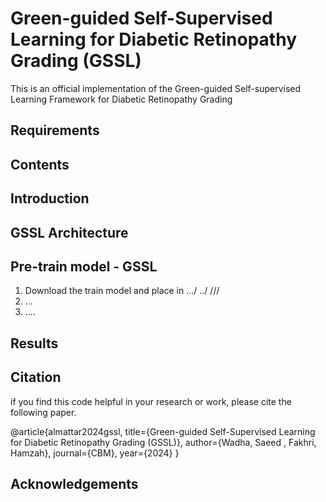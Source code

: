 # Green-guided Self-Supervised Learning for Diabetic Retinopathy Grading (GSSL)
This is an official implementation of the Green-guided Self-supervised Learning Framework for Diabetic Retinopathy Grading 

## Requirements


## Contents



## Introduction


## GSSL Architecture 


## Pre-train model - GSSL 

1. Download the train model and place in .../ ../ ///
2.  ...
3.   ....


## Results 

## Citation 
if you find this code helpful in your research or work, please cite the following paper. 

@article{almattar2024gssl,
  title={Green-guided Self-Supervised Learning for Diabetic Retinopathy Grading (GSSL)},
  author={Wadha, Saeed , Fakhri, Hamzah},
  journal={CBM},
  year={2024}
}


## Acknowledgements


